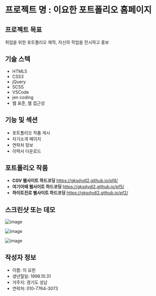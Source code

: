 # 프로젝트 명 : 이요한 포트폴리오 홈페이지

## 프로젝트 목표
취업을 위한 포트폴리오 제작, 자신의 작업을 전시하고 홍보

## 기술 스텍
- HTML5
- CSS3
- jQuery
- SCSS
- VSCode
- jen coding
- 웹 표준, 웹 접근성

## 기능 및 섹션

- 포트폴리오 작품 게시
- 자기소개 페이지
- 연락처 정보
- 이력서 다운로드 

## 포트폴리오 작품
- **CGV 웹사이트 하드코딩** https://gksdydl2.github.io/pf4/
- **여기어때 웹사이트 하드코딩** https://gksdydl2.github.io/pf5/
- **하이트진로 웹사이트 하드코딩** https://gksdydl2.github.io/pf2/


## 스크린샷 또는 데모
![image](https://github.com/gksdydl2/gksdydl2/assets/142553002/fc098187-f783-4d34-a256-784d2695cdba)


![image](https://github.com/gksdydl2/gksdydl2/assets/142553002/655b4081-def0-4824-a7eb-cc18891275f5)


![image](https://github.com/gksdydl2/gksdydl2/assets/142553002/2c1b5abd-5446-4ee4-b3e4-3baac2891d9e)


## 작성자 정보

- 이름: 이 요한
- 생년월일: 1998.10.31
- 거주지: 경기도 성남
- 연락처: 010-7764-3073
